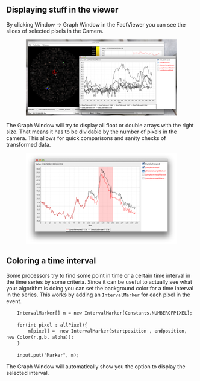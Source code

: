 Displaying stuff in the viewer
------------------

By clicking Window -> Graph Window in the FactViewer you can see the slices of selected pixels in the Camera.

<div style="text-align: center;">
   <img src="images/graph_window_multiple.png" style="width:400px;" />
</div>

The Graph Window will try to display all float or double arrays with the right size. That means it has to be dividable
by the number of pixels in the camera. This allows for quick comparisons and sanity checks of transformed data.

<div style="text-align: center;">
   <img src="images/graph_window_marker.png" style="width:400px;" />
</div>

## Coloring a time interval

Some processors try to find some point in time or a certain time interval in the time series by some criteria.
Since it can be useful to actually see what your algorithm is doing you can set the background color for a time interval
in the series. This works by adding an `IntervalMarker` for each pixel in the event.

        IntervalMarker[] m = new IntervalMarker[Constants.NUMBEROFPIXEL];

        for(int pixel : allPixel){
            m[pixel] =  new IntervalMarker(startposition , endposition, new Color(r,g,b, alpha));
        }

		input.put("Marker", m);

The Graph Window will automatically show you the option to display the selected interval.
